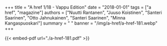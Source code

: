 +++
title = "A href 1/18 - Vappu Edition"
date = "2018-01-01"
tags = ["a href", "magazine"]
authors = ["Nuutti Rantanen", "Juuso Koistinen", "Santeri Saarinen", "Otto Jahnukainen", "Santeri Saarinen", "Minna Kangaspuoskari"]
summary = " "
banner = "/img/a-href/a-href-181.webp"
+++

{{< embed-pdf url="./a-href-181.pdf" >}}
